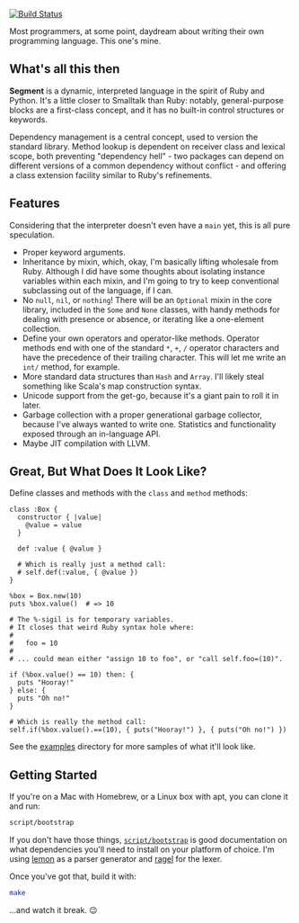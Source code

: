 [![Build Status](https://travis-ci.org/smashwilson/segment.svg?branch=master)](https://travis-ci.org/smashwilson/segment)

Most programmers, at some point, daydream about writing their own programming language. This one's mine.

## What's all this then

**Segment** is a dynamic, interpreted language in the spirit of Ruby and Python. It's a little closer to Smalltalk than Ruby: notably, general-purpose blocks are a first-class concept, and it has no built-in control structures or keywords.

Dependency management is a central concept, used to version the standard library. Method lookup is dependent on receiver class and lexical scope, both preventing "dependency hell" - two packages can depend on different versions of a common dependency without conflict - and offering a class extension facility similar to Ruby's refinements.

## Features

Considering that the interpreter doesn't even have a `main` yet, this is all pure speculation.

 * Proper keyword arguments.
 * Inheritance by mixin, which, okay, I'm basically lifting wholesale from Ruby. Although I did have some thoughts about isolating instance variables within each mixin, and I'm going to try to keep conventional subclassing out of the language, if I can.
 * No `null`, `nil`, or `nothing`! There will be an `Optional` mixin in the core library, included in the `Some` and `None` classes, with handy methods for dealing with presence or absence, or iterating like a one-element collection.
 * Define your own operators and operator-like methods. Operator methods end with one of the standard `*`, `+`, `/` operator characters and have the precedence of their trailing character. This will let me write an `int/` method, for example.
 * More standard data structures than `Hash` and `Array`. I'll likely steal something like Scala's map construction syntax.
 * Unicode support from the get-go, because it's a giant pain to roll it in later.
 * Garbage collection with a proper generational garbage collector, because I've always wanted to write one. Statistics and functionality exposed through an in-language API.
 * Maybe JIT compilation with LLVM.

## Great, But What Does It Look Like?

Define classes and methods with the `class` and `method` methods:

```
class :Box {
  constructor { |value|
    @value = value
  }

  def :value { @value }

  # Which is really just a method call:
  # self.def(:value, { @value })
}

%box = Box.new(10)
puts %box.value()  # => 10

# The %-sigil is for temporary variables.
# It closes that weird Ruby syntax hole where:
#
#   foo = 10
#
# ... could mean either "assign 10 to foo", or "call self.foo=(10)".

if (%box.value() == 10) then: {
  puts "Hooray!"
} else: {
  puts "Oh no!"
}

# Which is really the method call:
self.if(%box.value().==(10), { puts("Hooray!") }, { puts("Oh no!") })
```

See the [examples](examples/) directory for more samples of what it'll look like.

## Getting Started

If you're on a Mac with Homebrew, or a Linux box with apt, you can clone it and run:

```bash
script/bootstrap
```

If you don't have those things, [`script/bootstrap`](script/bootstrap) is good documentation on what dependencies you'll need to install on your platform of choice. I'm using [lemon](http://www.hwaci.com/sw/lemon/) as a parser generator and [ragel](http://www.complang.org/ragel/) for the lexer.

Once you've got that, build it with:

```bash
make
```

...and watch it break. :wink:
